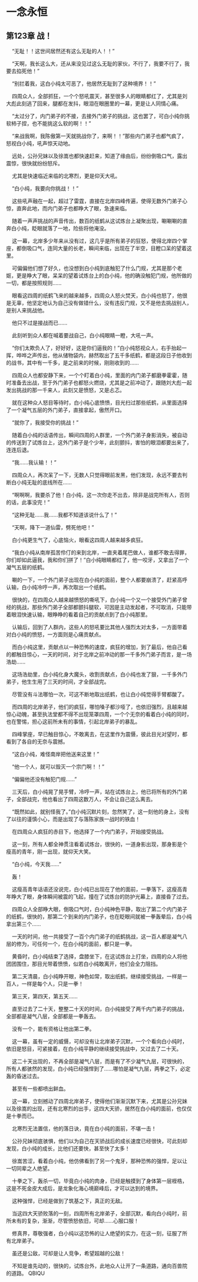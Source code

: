 # 一念永恒 
 ## 第123章 战！
     “无耻！！这世间居然还有这么无耻的人！！”

    “天啊，我长这么大，还从来没见过这么无耻的家伙，不行了，我要不行了，我要去掐死他！”

    “别拦着我，这白小纯太可恶了，他居然无耻到了这种境界！！”

    四周众人，全部抓狂，一个个怒吼震天，甚至很多人的眼睛都红了，尤其是刘大彪此刻逃了回来，腿都在发抖，眼泪在眼圈里的一幕，更是让人同情心痛。

    “太过分了，内门弟子的不接，去接外门弟子的挑战，这也罢了，可白小纯你挑软柿子捏，也不能挑这么软的啊！！”

    “来战我啊，我陈傲第一天就挑战你了，来啊！！”那些内门弟子也都气疯了，怒视白小纯，吼声惊天动地。

    远处，公孙兄妹以及徐嵩也都快速赶来，知道了缘由后，纷纷倒吸口气，露出震惊，很快就纷纷怒斥。

    尤其是快速临近来临的北寒烈，更是仰天大吼。

    “白小纯，我要向你挑战！！”

    这些吼声融在一起，超过了雷霆，直接在北岸四峰传遍，使得无数外门弟子心惊，直奔此地，而内门弟子也都睁大了眼，急速来临。

    随着一声声挑战的声音传出，数百的纸鹤从这试炼台上凝聚出现，唰唰唰的直奔白小纯，眨眼就落了一地，险些将他淹没。

    这一幕，北岸多少年来从没有过，这几乎是所有弟子的狂怒，使得北岸四个掌座，都倒吸口气，连同大量的长老，瞬间来临，出现在了半空，目瞪口呆的望着这里。

    可偏偏他们想了好久，也没想到白小纯到底触犯了什么门规，尤其是那个老妪，更是睁大了眼，呆呆的望着试炼台上的白小纯，他的确没触犯门规，他所做的一切，都是按照规则……

    眼看这四周的纸鹤飞来的越来越多，四周众人怒火焚天，白小纯也怒了，他很是无辜，他坚定地认为自己没有做错什么，没有违反门规，又不是他去挑战别人，是别人来挑战他。

    他只不过是接战而已……

    此刻听到众人都在喊着要战自己，白小纯眼睛一瞪，大吼一声。

    “你们太欺负人了，好好好，这是你们逼我的！”白小纯怒视众人，右手抬起一挥，哗哗之声传出，他从储物袋内，赫然取出了五千多纸鹤，都是这段日子他收到的战书，其中有一千多，是之前来的时候，刚刚收到的……

    四周众人也都安静下来，一个个盯着白小纯，里面的内门弟子都磨拳霍霍，随时准备去出战，至于外门弟子也都怒火燃烧，尤其是之前冲动了，跟随刘大彪一起发出挑战的那一千来人，此刻又是愤怒，又是忐忑。

    就在这种众人怒目等待时，白小纯心底愤愤，目光扫过那些纸鹤，从里面选择了一个凝气五层的外门弟子，直接拿起，傲然开口。

    “就你了，我接受你的挑战！”

    随着白小纯的话语传出，瞬间四周的人群里，一个外门弟子身影消失，被自动的传送到了试炼台上，这外门弟子是个少年，此刻颤抖，害怕的眼泪都要出来了，连连后退。

    “我……我认输！！”

    四周众人，再次呆了一下，无数人只觉得眼前发黑，他们发现，永远不要去判断白小纯无耻的底线所在……

    “啊啊啊，我要杀了他！白小纯，这一次你走不出去，除非是战完所有人，否则的话，此事没完！”

    “这种无耻……我……我都不知道该说什么了！”

    “天啊，降下一道仙雷，劈死他吧！”

    白小纯更生气了，心底恼火，眼看这四周人越来越多疯狂。

    “我白小纯从南岸孤苦伶仃的来到北岸，一直夹着尾巴做人，谁都不敢去得罪，你们却如此逼我，我和你们拼了！”白小纯眼睛都红了，他一咬牙，又拿出了一个凝气五层的纸鹤。

    唰的一下，一个外门弟子出现在白小纯的面前，整个人都要崩溃了，赶紧高呼认输，白小纯冷哼一声，再次取出一个纸鹤。

    很快的，在四周众人越来越愤怒的嘶吼下，白小纯一个又一个接受外门弟子曾经的挑战，那些外门弟子全部都颤抖腿软，可因是主动发起者，不可取消，只能带着眼泪快速认输，眼睁睁的看着自己的贡献点到了白小纯那里。

    认输后，回到了人群内，这些人的怒吼要比其他人强烈太对太多，一方面带着对白小纯的愤怒，一方面则是心痛贡献点。

    而白小纯这里，贡献点以一种恐怖的速度，疯狂的增加，到了最后，他自己看的都触目惊心，一天的时间，对于北岸之前冲动的那一千多外门弟子而言，是一场浩劫……

    这场浩劫里，白小纯化身大魔头，收割贡献点，白小纯也发了狠，一千多外门弟子，他生生用了三天的时间，才全部战完。

    尽管没有斗法哪怕一次，可这不断地取出纸鹤，也让白小纯觉得手臂都酸了。

    而四周的北岸弟子，他们的疯狂，哪怕嗓子都沙哑了，也依旧强烈，且越来越惊心动魄，甚至执法堂都不得不出现笼罩四周，一个个无奈的看着白小纯的同时，也在警惕，担心这前所未有的事情，引起北岸弟子的暴乱。

    四峰掌座，早已触目惊心，不敢离去，在这里作为震慑，彼此目光对望时，都看到了各自的无奈与震撼。

    “这白小纯，难怪南岸把他送来这里！”

    “他一个人，就可以毁灭一个宗门啊！！”

    “偏偏他还没有触犯门规……”

    三天后，白小纯晃了晃手臂，冷哼一声，站在试炼台上，他已将所有的外门弟子，全部战完，他也看出了四周这数万人，不会让自己这么离去。

    “既然如此，就别怪我了。”白小纯沉默片刻，忽然笑了，这一刻他的身上，没有了以往的谨慎小心，而是出现了与落陈家族一战时的铁血！

    在四周众人疯狂的赤目下，他选择了一个内门弟子，开始接受挑战。

    这一刻，所有人都全神贯注看着试炼台，很快的，一道身影出现，那身影是个瘦高的青年，刚一出现，就仰天大笑。

    “白小纯，今天我……”

    轰！

    这瘦高青年话语还没说完，白小纯已出现在了他的面前，一拳落下，这瘦高青年睁大了眼，身体瞬间被震的飞起，撞在了试炼台的防护光幕上，直接昏了过去。

    四周众人全部睁大眼，倒吸口气时，白小纯神色平静，取出了第二个内门弟子的纸鹤，很快的，那第二个到来的内门弟子，也在眨眼间就被一拳轰晕后，白小纯拿出第三个……

    一天的时间，他一共接受了一百个内门弟子的纸鹤挑战，这一百人都是凝气八层的修为，可任何一个，在白小纯的面前，都只是一拳。

    黄昏时，白小纯结束了选择，盘膝坐下，在这试炼台上打坐，四周的众人将他团团围住，那目光带着愤愤，似若白小纯敢离开，他们会全力阻挡。

    第二天清晨，白小纯睁开眼，神色如常，取出纸鹤，继续接受挑战，一样是一百人，一样是每个人，只是一拳！

    第三天，第四天，第五天……

    直至过去了二十天，整整二十天的时间，白小纯接受了两千内门弟子的挑战，全部都是凝气八层，全部都是一拳轰去。

    没有一个，能有资格让他出第二拳。

    这一幕，虽有一定的威慑，可却没有让北岸弟子沉默，一个个看向白小纯时，依旧是怒目，可紧接着，在白小纯平静的继续接受挑战中，又过去了二十天。

    这二十天出现的，不再全部是凝气八层，而是有了不少凝气九层，可很快的，所有人都骇然的发现，白小纯已经强悍到了……哪怕是凝气九层，两拳之下，必定轰的昏迷过去。

    甚至有一些都喷出鲜血。

    这一幕，立刻撼动了四周北岸弟子，使得他们渐渐沉默下来，尤其是公孙兄妹以及徐嵩的出现，还有北寒烈的出手，这四大天骄，居然在白小纯的面前，也仅仅是十拳而已。

    北寒烈无法置信，他的落日诀，竟在白小纯的面前，不堪一击！

    公孙兄妹彻底骇惧，他们以为自己在天骄战后的成长速度已经很快，可此刻却发现，白小纯的成长，比他们还要快，甚至快了太多！

    徐嵩苦涩，看着白小纯，他仿佛看到了另一个鬼牙，那种恐怖的强悍，足以让一切同辈之人绝望。

    十拳之下，轰杀一切，毕竟白小纯的肉身，已经是触摸到了身体第一层桎梏，这是不死金皮大成后，是龙象化海心境巅峰后，才可以达到的境界。

    这种强悍，已经是做到了筑基之下，真正的无敌。

    当这四大天骄败落的一刻，四周所有北岸弟子，全部沉默，看向白小纯时，前所未有的复杂，渐渐，尽管愤怒依旧，可却……心服口服！

    修真界，尊敬强者，白小纯以这恐怖的让人绝望的实力，在这一刻，征服了所有北岸弟子。

    虽还是公敌，可却是让人竞争，希望超越的公敌！

    不知是谁先动的，很快的，试炼台外，此地众人让开了一条道路，通向百兽院的道路。 
QBIQU
